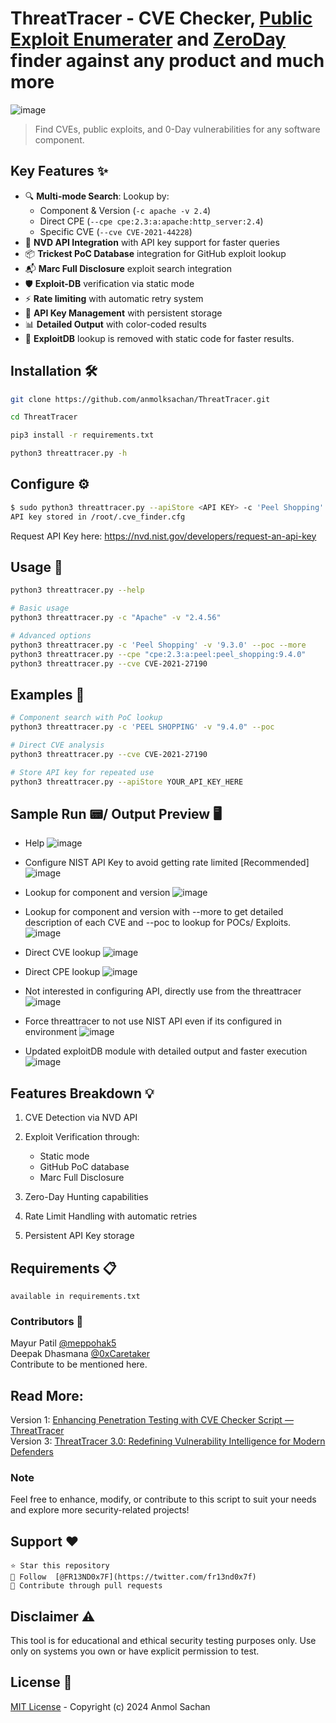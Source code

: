 # ThreatTracer - CVE Checker, [Public Exploit Enumerater](https://github.com/anmolksachan/ThreatTracer/blob/main/README.md#public-exploit) and [ZeroDay](https://github.com/anmolksachan/ThreatTracer/assets/60771253/65328a63-a0dd-4902-b7f9-0346564480dc) finder against any product and much more

<!--![ThreatTracer Banner version 2 1 OLD ](https://github.com/anmolksachan/ThreatTracer/assets/60771253/77092c9f-f3f2-401d-8b16-d4a21a945249)-->
<!--![ThreatTracer Banner version 2 1 ](https://github.com/anmolksachan/ThreatTracer/assets/60771253/58f8e429-700d-4067-a007-518ee00a7ef7)-->
<!--<img alt="Screenshot 2024-02-09 at 7 05 14 PM" src="https://github.com/anmolksachan/ThreatTracer/assets/60771253/1be90c9e-ac0a-4038-b0f5-7aa4e5cde29f">-->
![image](https://github.com/user-attachments/assets/b5745616-d052-4c79-b0b3-774377f41ab0)

> Find CVEs, public exploits, and 0-Day vulnerabilities for any software component.

## Key Features ✨
- 🔍 **Multi-mode Search**: Lookup by:
  - Component & Version (`-c apache -v 2.4`)
  - Direct CPE (`--cpe cpe:2.3:a:apache:http_server:2.4`)
  - Specific CVE (`--cve CVE-2021-44228`)
- 🚀 **NVD API Integration** with API key support for faster queries
- 📦 **Trickest PoC Database** integration for GitHub exploit lookup
- 📬 **Marc Full Disclosure** exploit search integration
- 🛡️ **Exploit-DB** verification via static mode
- ⚡ **Rate limiting** with automatic retry system
- 🔐 **API Key Management** with persistent storage
- 📊 **Detailed Output** with color-coded results
- 🚧 **ExploitDB** lookup is removed with static code for faster results.

## Installation 🛠️
```bash
git clone https://github.com/anmolksachan/ThreatTracer.git
```
```bash
cd ThreatTracer
```
```bash
pip3 install -r requirements.txt
```
```bash
python3 threattracer.py -h
```

## Configure ⚙️
```bash 
$ sudo python3 threattracer.py --apiStore <API KEY> -c 'Peel Shopping' -v '9.3.0'
API key stored in /root/.cve_finder.cfg
```
Request API Key here: https://nvd.nist.gov/developers/request-an-api-key

## Usage 🚀
```bash
python3 threattracer.py --help

# Basic usage
python3 threattracer.py -c "Apache" -v "2.4.56"

# Advanced options
python3 threattracer.py -c 'Peel Shopping' -v '9.3.0' --poc --more
python3 threattracer.py --cpe "cpe:2.3:a:peel:peel_shopping:9.4.0" 
python3 threattracer.py --cve CVE-2021-27190
```

## Examples 📌 
```bash
# Component search with PoC lookup
python3 threattracer.py -c 'PEEL SHOPPING' -v "9.4.0" --poc

# Direct CVE analysis
python3 threattracer.py --cve CVE-2021-27190

# Store API key for repeated use
python3 threattracer.py --apiStore YOUR_API_KEY_HERE
```

## Sample Run 📟/ Output Preview 🖥️
- Help
![image](https://github.com/user-attachments/assets/ab47f588-9388-4268-b531-73e92a0a4fc1)

- Configure NIST API Key to avoid getting rate limited [Recommended]
![image](https://github.com/user-attachments/assets/714ddb75-b6d3-4f40-b18f-9106946e489b)

- Lookup for component and version
![image](https://github.com/user-attachments/assets/69b3d89e-26db-4a2b-8a68-e319341200f0)

- Lookup for component and version with --more to get detailed description of each CVE and --poc to lookup for POCs/ Exploits.
![image](https://github.com/user-attachments/assets/8b95be75-77c3-4a3c-ba4c-ab2a8326b717)

- Direct CVE lookup
![image](https://github.com/user-attachments/assets/60975b92-cee9-43e6-a63e-edf12a60c715)

- Direct CPE lookup
![image](https://github.com/user-attachments/assets/48bbaf6d-2c1d-4d59-97ef-a766f78b9d5e)

- Not interested in configuring API, directly use from the threattracer
![image](https://github.com/user-attachments/assets/20cedf8a-3592-4c38-a10a-7df5b154bbfd)

- Force threattracer to not use NIST API even if its configured in environment
![image](https://github.com/user-attachments/assets/e05eea1a-8eb0-46eb-b56a-19692b6e657c)

- Updated exploitDB module with detailed output and faster execution
![image](https://github.com/user-attachments/assets/ed09433d-b850-4e8b-9fcb-b297087aebaf)

## Features Breakdown 💡 

   1. CVE Detection  via NVD API
   2. Exploit Verification  through:
        - Static mode
        - GitHub PoC database
        - Marc Full Disclosure
         
   3. Zero-Day Hunting  capabilities
   4. Rate Limit Handling  with automatic retries
   5. Persistent API Key  storage

## Requirements 📋 

    available in requirements.txt

### Contributors 🤝
Mayur Patil [@meppohak5](https://github.com/meppohak5) <br>
Deepak Dhasmana [@0xCaretaker](https://github.com/0xCaretaker) <br>
Contribute to be mentioned here.

## Read More:
Version 1: [Enhancing Penetration Testing with CVE Checker Script — ThreatTracer](https://anmolksachan.medium.com/enhancing-penetration-testing-with-cve-checker-script-threattracer-p-484487747a77)<br>
Version 3: [ThreatTracer 3.0: Redefining Vulnerability Intelligence for Modern Defenders](https://anmolksachan.medium.com/threattracer-3-0-redefining-vulnerability-intelligence-for-modern-defenders-7661ffc11873)

### Note
Feel free to enhance, modify, or contribute to this script to suit your needs and explore more security-related projects!

## Support ❤️ 

    ⭐ Star this repository
    📣 Follow  [@FR13ND0x7F](https://twitter.com/fr13nd0x7f)
    🤝 Contribute through pull requests

## Disclaimer ⚠️ 

This tool is for educational and ethical security testing purposes only. Use only on systems you own or have explicit permission to test. 

## License 📜 

[MIT License](https://github.com/anmolksachan/ThreatTracer?tab=MIT-1-ov-file#readme)  - Copyright (c) 2024 Anmol Sachan 

